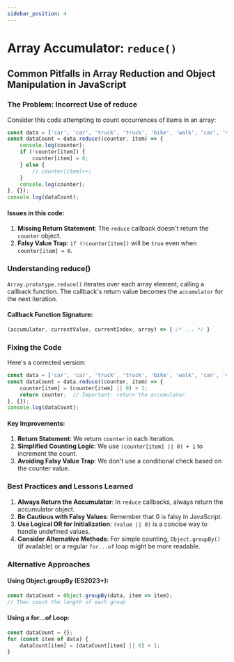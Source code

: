 ```yaml
---
sidebar_position: 4
---
```


# Array Accumulator: `reduce()`

## Common Pitfalls in Array Reduction and Object Manipulation in JavaScript

### The Problem: Incorrect Use of reduce

Consider this code attempting to count occurrences of items in an array:

```javascript
const data = ['car', 'car', 'truck', 'truck', 'bike', 'walk', 'car', 'van', 'bike', 'walk', 'car', 'van', 'car', 'truck'];
const dataCount = data.reduce((counter, item) => {
    console.log(counter);
    if (!counter[item]) {
        counter[item] = 0;
    } else {
        // counter[item]++;
    }
    console.log(counter);
}, {});
console.log(dataCount);
```

#### Issues in this code:

1. **Missing Return Statement**: The `reduce` callback doesn't return the `counter` object.
2. **Falsy Value Trap**: `if (!counter[item])` will be `true` even when `counter[item] = 0`.

### Understanding reduce()

`Array.prototype.reduce()` iterates over each array element, calling a callback function. The callback's return value becomes the `accumulator` for the next iteration.

#### Callback Function Signature:
```javascript
(accumulator, currentValue, currentIndex, array) => { /* ... */ }
```

### Fixing the Code

Here's a corrected version:

```javascript
const data = ['car', 'car', 'truck', 'truck', 'bike', 'walk', 'car', 'van', 'bike', 'walk', 'car', 'van', 'car', 'truck'];
const dataCount = data.reduce((counter, item) => {
    counter[item] = (counter[item] || 0) + 1;
    return counter;  // Important: return the accumulator
}, {});
console.log(dataCount);
```

#### Key Improvements:

1. **Return Statement**: We return `counter` in each iteration.
2. **Simplified Counting Logic**: We use `(counter[item] || 0) + 1` to increment the count.
3. **Avoiding Falsy Value Trap**: We don't use a conditional check based on the counter value.

### Best Practices and Lessons Learned

1. **Always Return the Accumulator**: In `reduce` callbacks, always return the accumulator object.
2. **Be Cautious with Falsy Values**: Remember that 0 is falsy in JavaScript.
3. **Use Logical OR for Initialization**: `(value || 0)` is a concise way to handle undefined values.
4. **Consider Alternative Methods**: For simple counting, `Object.groupBy()` (if available) or a regular `for...of` loop might be more readable.

### Alternative Approaches

#### Using Object.groupBy (ES2023+):
```javascript
const dataCount = Object.groupBy(data, item => item);
// Then count the length of each group
```

#### Using a for...of Loop:
```javascript
const dataCount = {};
for (const item of data) {
    dataCount[item] = (dataCount[item] || 0) + 1;
}
```
